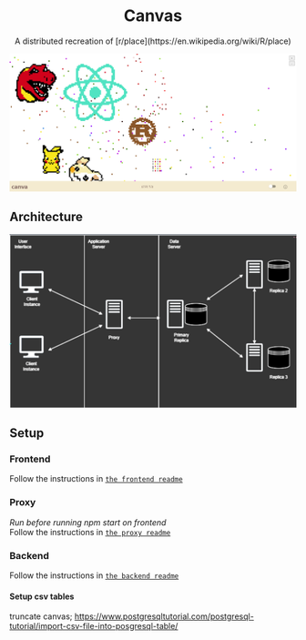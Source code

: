 <h1 align="center">
  Canvas
</h1>

<p align="center">
A distributed recreation of [r/place](https://en.wikipedia.org/wiki/R/place)
</p>

![plot](./imgs/demo.PNG)

## Architecture  
![plot](./imgs/arch.PNG)

## Setup

### Frontend
Follow the instructions in [`the frontend readme`](frontend/README.md)

### Proxy
*Run before running npm start on frontend*<br>
Follow the instructions in [`the proxy readme`](proxy/README.md)

### Backend
Follow the instructions in [`the backend readme`](backend/README.md)

#### Setup csv tables
truncate canvas;
https://www.postgresqltutorial.com/postgresql-tutorial/import-csv-file-into-posgresql-table/

